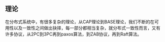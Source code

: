 ## 理论
在分布式系统中，有很多复杂的理论，从CAP理论到BASE理论，我们不断的在可用性以及一致性之间做出抉择，每一部分都相当复杂，就分布式一致性而言，又有许多协议，从2PC到3PC再到paxos算法，到ZAB协议，再到Raft算法。

